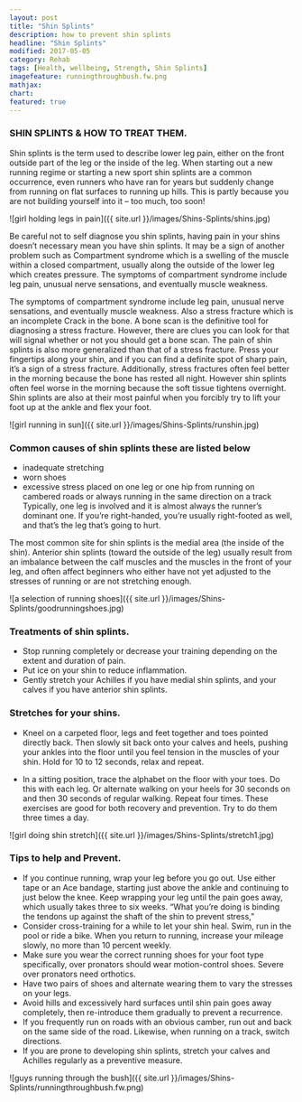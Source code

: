 ```yaml
---
layout: post
title: "Shin Splints"
description: how to prevent shin splints 
headline: "Shin Splints"
modified: 2017-05-05
category: Rehab
tags: [Health, wellbeing, Strength, Shin Splints]
imagefeature: runningthroughbush.fw.png
mathjax: 
chart:
featured: true
---
```


<style>

	

		.post-template .notepad-post-content > div:not(.notepad-post-title) p:first-child {

			    font-size: 1rem;
		
		}

		.notepad-post-title h1{

        	color: #e51843!important;
    	}

</style>




### SHIN SPLINTS & HOW TO TREAT THEM.

Shin splints is the term used to describe lower leg pain, either on the front outside part of the leg or the inside of the leg. When starting out a new running regime or starting a new sport shin splints are a common occurrence, even runners who have ran for years but suddenly change from running on flat surfaces to running up hills. This is partly because you are not building yourself into it – too much, too soon!

![girl holding legs in pain]({{ site.url }}/images/Shins-Splints/shins.jpg)

Be careful not to self diagnose you shin splints, having pain in your shins doesn’t necessary mean you have shin splints. It may be a sign of another problem such as Compartment syndrome which is a swelling of the muscle within a closed compartment, usually along the outside of the lower leg which creates pressure. The symptoms of compartment syndrome include leg pain, unusual nerve sensations, and eventually muscle weakness.

The symptoms of compartment syndrome include leg pain, unusual nerve sensations, and eventually muscle weakness. Also a stress fracture which is an incomplete Crack in the bone. A bone scan is the definitive tool for diagnosing a stress fracture. However, there are clues you can look for that will signal whether or not you should get a bone scan. The pain of shin splints is also more generalized than that of a stress fracture. Press your fingertips along your shin, and if you can find a definite spot of sharp pain, it’s a sign of a stress fracture. Additionally, stress fractures often feel better in the morning because the bone has rested all night. However shin splints often feel worse in the morning because the soft tissue tightens overnight. Shin splints are also at their most painful when you forcibly try to lift your foot up at the ankle and flex your foot. 


![girl running in sun]({{ site.url }}/images/Shins-Splints/runshin.jpg)

### Common causes of shin splints these are listed below

+	inadequate stretching
+	worn shoes
+	excessive stress placed on one leg or one hip from running on cambered roads or always running in the same direction on a track Typically,		   one leg is involved and it is almost always the runner’s dominant one. If you’re right-handed, you’re usually right-footed as well, and 		that’s the leg that’s going to hurt.

 The most common site for shin splints is the medial area (the inside of the shin). Anterior shin splints (toward the outside of the leg) usually result from an imbalance between the calf muscles and the muscles in the front of your leg, and often affect beginners who either have not yet adjusted to the stresses of running or are not stretching enough. 


![a selection of running shoes]({{ site.url }}/images/Shins-Splints/goodrunningshoes.jpg)


### Treatments of shin splints.

+	Stop running completely or decrease your training depending on the extent and duration of pain.
+	Put ice on your shin to reduce inflammation.
+	Gently stretch your Achilles if you have medial shin splints, and your calves if you have anterior shin splints. 
 	

### Stretches for your shins.

+	Kneel on a carpeted floor, legs and feet together and toes pointed directly back. Then slowly sit back onto your calves and heels, pushing 		your ankles into the floor until you feel tension in the muscles of your shin. Hold for 10 to 12 seconds, relax and repeat.

+	In a sitting position, trace the alphabet on the floor with your toes. Do this with each leg. Or alternate walking on your heels for 30 		seconds on and then 30 seconds of regular walking. Repeat four times. These exercises are good for both recovery and prevention. Try to do 		them 		three times a day.

 

![girl doing shin stretch]({{ site.url }}/images/Shins-Splints/stretch1.jpg)


### Tips to help and Prevent.

+	If you continue running, wrap your leg before you go out. Use either tape or an Ace bandage, starting just above the ankle and continuing to 	just below the knee. Keep wrapping your leg until the pain goes away, which usually takes three to six weeks. “What you’re doing is binding 	the tendons up against the shaft of the shin to prevent stress,” 
+	Consider cross-training for a while to let your shin heal. Swim, run in the pool or ride a bike. When you return to running, increase your 		mileage slowly, no more than 10 percent weekly.
+	Make sure you wear the correct running shoes for your foot type specifically, over pronators should wear motion-control shoes. Severe over 		pronators need orthotics.
+	Have two pairs of shoes and alternate wearing them to vary the stresses on your legs.
+	Avoid hills and excessively hard surfaces until shin pain goes away completely, then re-introduce them gradually to prevent a recurrence.
+	If you frequently run on roads with an obvious camber, run out and back on the same side of the road. Likewise, when running on a track, 		switch directions.
+	If you are prone to developing shin splints, stretch your calves and Achilles regularly as a preventive measure.


![guys running through the bush]({{ site.url }}/images/Shins-Splints/runningthroughbush.fw.png)
 
 







